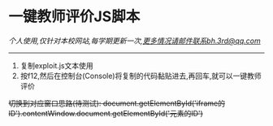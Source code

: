 # 一键教师评价JS脚本
*个人使用,仅针对本校网站,每学期更新一次,更多情况请邮件联系bh.3rd@qq.com*

------------

1. 复制exploit.js文本使用
2. 按f12,然后在控制台(Console)将复制的代码黏贴进去,再回车,就可以一键教师评价

~~切换到对应窗口思路(待测试):
document.getElementById('iframe的ID').contentWindow.document.getElementById('元素的ID')~~
